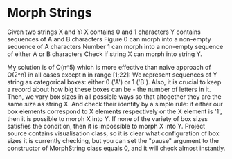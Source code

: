 # Morph Strings

Given two strings X and Y: 
X contains 0 and 1 characters 
Y contains sequences of A and B characters
Figure 0 can morph into a non-empty sequence of A characters
Number 1 can morph into a non-empty sequence of either A or B characters
Check if string X can morph into string Y.

My solution is of O(n^5) which is more effective than naive approach of O(2^n) in all cases except n in range [1;22]:
We represent sequences of Y string as categorical boxes: either 0 ('A') or 1 ('B'). Also, it is crucial to keep a record about how big these boxes can be - the number of letters in it. Then, we vary box sizes in all possible ways so that altogether they are the same size as string X. And check their identity by a simple rule: if either our box elements correspond to X elements respectively or the X element is '1', then it is possible to morph X into Y. If none of the variety of box sizes satisfies the condition, then it is impossible to morph X into Y.
Project source contains visualisation class, so it is clear what configuration of box sizes it is currently checking, but you can set the "pause" argument to the constructor of MorphString class equals 0, and it will check almost instantly.